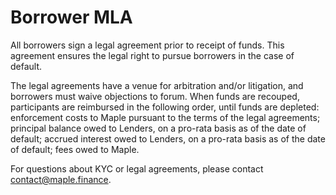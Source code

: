 # Borrower MLA

All borrowers sign a legal agreement prior to receipt of funds. This agreement ensures the legal right to pursue borrowers in the case of default.

The legal agreements have a venue for arbitration and/or litigation, and borrowers must waive objections to forum. When funds are recouped, participants are reimbursed in the following order, until funds are depleted: enforcement costs to Maple pursuant to the terms of the legal agreements; principal balance owed to Lenders, on a pro-rata basis as of the date of default; accrued interest owed to Lenders, on a pro-rata basis as of the date of default; fees owed to Maple.

For questions about KYC or legal agreements, please contact contact@maple.finance.
